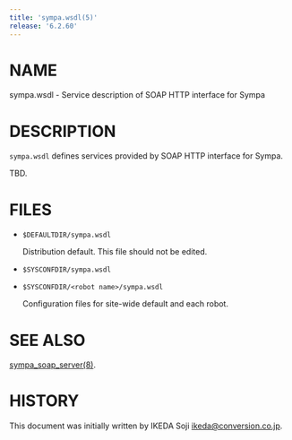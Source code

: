```yaml
---
title: 'sympa.wsdl(5)'
release: '6.2.60'
---
```


# NAME

sympa.wsdl - Service description of SOAP HTTP interface for Sympa

# DESCRIPTION

`sympa.wsdl` defines services provided by SOAP HTTP interface for Sympa.

TBD.

# FILES

- `$DEFAULTDIR/sympa.wsdl`

    Distribution default.  This file should not be edited.

- `$SYSCONFDIR/sympa.wsdl`
- `$SYSCONFDIR/<robot name>/sympa.wsdl`

    Configuration files for site-wide default and each robot.

# SEE ALSO

[sympa\_soap\_server(8)](./sympa_soap_server.8.md).

# HISTORY

This document was initially written by IKEDA Soji <ikeda@conversion.co.jp>.
